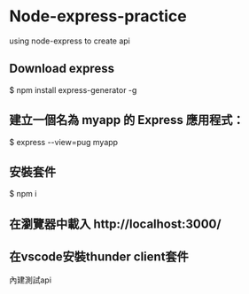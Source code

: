 # Node-express-practice
using node-express to create api
## Download express
$ npm install express-generator -g
## 建立一個名為 myapp 的 Express 應用程式：
$ express --view=pug myapp
## 安裝套件
$ npm i
## 在瀏覽器中載入 http://localhost:3000/
## 在vscode安裝thunder client套件
內建測試api
